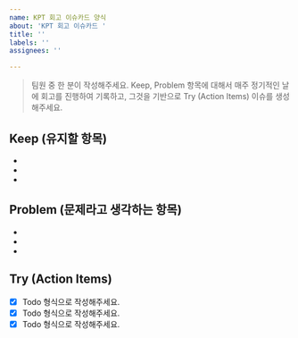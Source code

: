 ```yaml
---
name: KPT 회고 이슈카드 양식
about: 'KPT 회고 이슈카드 '
title: ''
labels: ''
assignees: ''

---
```


> 팀원 중 한 분이 작성해주세요.
> Keep, Problem 항목에 대해서 매주 정기적인 날에 회고를 진행하여 기록하고, 그것을 기반으로 Try (Action Items)  이슈를 생성해주세요.

## Keep (유지할 항목)
- 
- 
-

## Problem (문제라고 생각하는 항목)
-
-
-

## Try (Action Items)
- [x] Todo 형식으로 작성해주세요.
- [x] Todo 형식으로 작성해주세요.
- [x] Todo 형식으로 작성해주세요.
